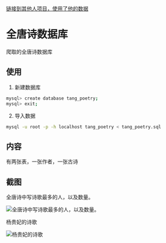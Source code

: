 [链接到其他人项目，使用了他的数据](https://github.com/hxgdzyuyi/tang_poetry.git)


# 全唐诗数据库
爬取的全唐诗数据库

## 使用

1. 新建数据库

```bash
mysql> create database tang_poetry;
mysql> exit;
```

2. 导入数据

```bash
mysql -u root -p -h localhost tang_poetry < tang_poetry.sql
```


## 内容

有两张表，一张作者，一张古诗

## 截图

全唐诗中写诗歌最多的人，以及数量。

![全唐诗中写诗歌最多的人，以及数量。](http://i.imgur.com/Mcwl2TG.png)

杨贵妃的诗歌

![杨贵妃的诗歌](http://i.imgur.com/qgY0SKb.png)
